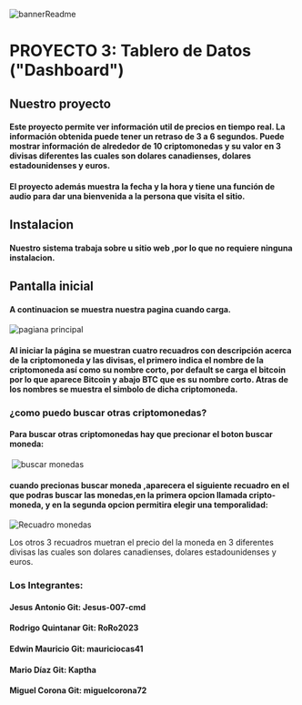 
![bannerReadme](https://user-images.githubusercontent.com/118942603/226498133-c89a017d-0e46-4e1d-8f3d-27945ed0a67d.png)

#  PROYECTO 3: Tablero de Datos ("Dashboard")

## Nuestro proyecto
#### Este proyecto permite ver  información util de precios en tiempo real. La información obtenida puede tener un retraso de 3 a 6 segundos. Puede mostrar información de alrededor de 10 criptomonedas y su valor en 3 divisas diferentes las cuales son dolares canadienses, dolares estadounidenses y euros.

#### El proyecto además muestra la fecha y la hora y tiene una función de audio para dar una bienvenida a la persona que visita el sitio.

## Instalacion
####  Nuestro sistema trabaja sobre u sitio web ,por lo que no requiere ninguna instalacion.

## Pantalla inicial
#### A continuacion se muestra nuestra pagina cuando carga.
![pagiana principal](https://user-images.githubusercontent.com/119013563/227681585-bf415487-63fb-4c10-9817-1ebea3f297de.png)

#### Al iniciar la página se muestran cuatro recuadros con descripción acerca de la criptomoneda y las divisas, el primero indica el nombre de la criptomoneda así como su nombre corto, por default se carga el bitcoin por lo que aparece Bitcoin y abajo BTC que es su nombre corto. Atras de los nombres se muestra el simbolo de dicha criptomoneda.

### ¿como puedo buscar otras criptomonedas?

#### Para buscar otras criptomonedas hay que precionar el boton buscar moneda:

 ![buscar monedas](https://user-images.githubusercontent.com/119013563/227681979-b3ab8fce-592b-4add-bea3-d9da44b8c51d.png)

#### cuando precionas buscar moneda ,aparecera el siguiente recuadro en el que podras buscar las monedas,en la primera opcion llamada cripto-moneda, y en la segunda opcion permitira elegir una temporalidad:
![Recuadro monedas](https://user-images.githubusercontent.com/119013563/227682117-9faa5c2e-fff0-48a7-b28d-35c964f32e9b.png)


Los otros 3 recuadros muetran el precio del la moneda en 3 diferentes divisas las cuales son dolares canadienses, dolares estadounidenses y euros.
### Los Integrantes:
#### Jesus Antonio Git: Jesus-007-cmd
#### Rodrigo Quintanar Git: RoRo2023
#### Edwin Mauricio Git: mauriciocas41
#### Mario Díaz Git: Kaptha
#### Miguel Corona Git: miguelcorona72
